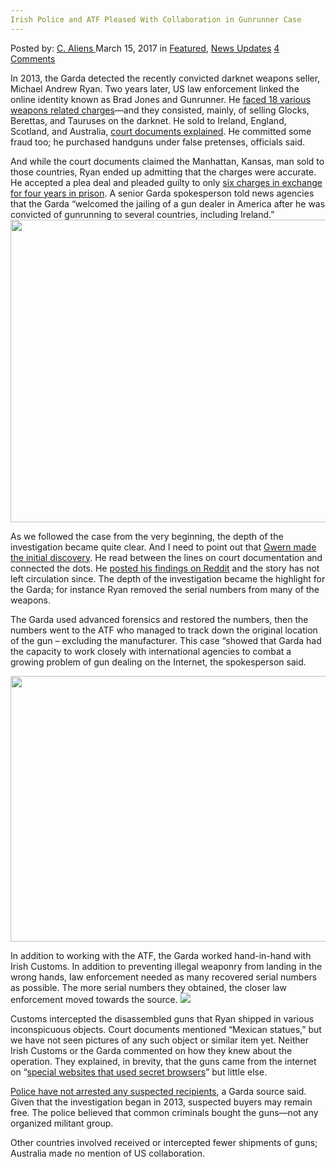 ```yaml
---
Irish Police and ATF Pleased With Collaboration in Gunrunner Case
---
```

<article class="post-listing post-18623 post type-post status-publish format-standard has-post-thumbnail hentry category-deepdot-news category-news-updates tag-atf tag-case tag-collaboration tag-gunrunner tag-irish tag-pleased tag-police">
<div class="post-inner">
<span>Posted by: <a href="https://www.deepdotweb.com/author/caliens/" title="">C. Aliens </a></span>
<span>March 15, 2017</span>
<span>in <a href="https://www.deepdotweb.com/category/deepdot-news/" rel="category tag">Featured</a>, <a href="https://www.deepdotweb.com/category/news-updates/" rel="category tag">News Updates</a></span>
<span><a href="https://www.deepdotweb.com/2017/03/15/irish-police-atf-pleased-collaboration-gunrunner-case/#comments">4 Comments</a></span>
</p>
<div class="clear"></div>
<div class="entry">
<p>In 2013, the Garda detected the recently convicted darknet weapons seller, Michael Andrew Ryan. Two years later, US law enforcement linked the online identity known as Brad Jones and Gunrunner. He <a href="https://www.justice.gov/opa/pr/kansas-man-pleads-guilty-exporting-firearms-overseas-purchasers">faced 18 various weapons related charges</a>—and they consisted, mainly, of selling Glocks, Berettas, and Tauruses on the darknet. He sold to Ireland, England, Scotland, and Australia, <a href="https://www.scribd.com/document/261033274/Man-Charged-With-BTC-Purchase-of-Firearm-and-Silencer-on-Darknet">court documents explained</a>. He committed some fraud too; he purchased handguns under false pretenses, officials said.</p>
<p>And while the court documents claimed the Manhattan, Kansas, man sold to those countries, Ryan ended up admitting that the charges were accurate. He accepted a plea deal and pleaded guilty to only <a href="https://www.deepdotweb.com/2017/02/16/darknet-weapons-vendor-kansas-sentenced-52-months-prison/">six charges in exchange for four years in prison</a>. A senior Garda spokesperson told news agencies that the Garda “welcomed the jailing of a gun dealer in America after he was convicted of gunrunning to several countries, including Ireland.” <img class="wp-image-18627 aligncenter" src="https://www.deepdotweb.com/wp-content/uploads/2017/03/word-image-3.jpeg" width="646" height="484" srcset="https://www.deepdotweb.com/wp-content/uploads/2017/03/word-image-3.jpeg 1003w, https://www.deepdotweb.com/wp-content/uploads/2017/03/word-image-3-300x225.jpeg 300w" sizes="(max-width: 646px) 100vw, 646px" /></p>
<p>As we followed the case from the very beginning, the depth of the investigation became quite clear. And I need to point out that <a href="https://www.deepdotweb.com/2016/06/18/kansas-man-pleads-guilty-16-counts-illegal-firearms-exporting/">Gwern made the initial discovery</a>. He read between the lines on court documentation and connected the dots. He <a href="https://www.reddit.com/r/DarkNetMarkets/comments/4n0di6/agora_gun_seller_weaponsguy_pleads_guilty/.compact">posted his findings on Reddit</a> and the story has not left circulation since. The depth of the investigation became the highlight for the Garda; for instance Ryan removed the serial numbers from many of the weapons.</p>
<p>The Garda used advanced forensics and restored the numbers, then the numbers went to the ATF who managed to track down the original location of the gun – excluding the manufacturer. This case “showed that Garda had the capacity to work closely with international agencies to combat a growing problem of gun dealing on the Internet, the spokesperson said.</p>
<p><img class="wp-image-18628 aligncenter" src="https://www.deepdotweb.com/wp-content/uploads/2017/03/word-image-38.png" width="692" height="425" srcset="https://www.deepdotweb.com/wp-content/uploads/2017/03/word-image-38.png 1024w, https://www.deepdotweb.com/wp-content/uploads/2017/03/word-image-38-300x184.png 300w" sizes="(max-width: 692px) 100vw, 692px" /></p>
<p>In addition to working with the ATF, the Garda worked hand-in-hand with Irish Customs. In addition to preventing illegal weaponry from landing in the wrong hands, law enforcement needed as many recovered serial numbers as possible. The more serial numbers they obtained, the closer law enforcement moved towards the source. <img class="wp-image-18629" src="https://www.deepdotweb.com/wp-content/uploads/2017/03/word-image-39.png" srcset="https://www.deepdotweb.com/wp-content/uploads/2017/03/word-image-39.png 1024w, https://www.deepdotweb.com/wp-content/uploads/2017/03/word-image-39-300x178.png 300w" sizes="(max-width: 1024px) 100vw, 1024px" /></p>
<p>Customs intercepted the disassembled guns that Ryan shipped in various inconspicuous objects. Court documents mentioned “Mexican statues,” but we have not seen pictures of any such object or similar item yet. Neither Irish Customs or the Garda commented on how they knew about the operation. They explained, in brevity, that the guns came from the internet on “<a href="https://www.deepdotweb.com/marketplace-directory/categories/top-markets/">special websites that used secret browsers</a>” but little else.</p>
<p><a href="http://www.irishtimes.com/news/ireland/irish-news/garda%C3%AD-welcome-jailing-of-dark-net-us-weapons-dealer-1.2986860">Police have not arrested any suspected recipients</a>, a Garda source said. Given that the investigation began in 2013, suspected buyers may remain free. The police believed that common criminals bought the guns—not any organized militant group.</p>
<p>Other countries involved received or intercepted fewer shipments of guns; Australia made no mention of US collaboration.</p>
</div>
<span style="display:none"><a href="https://www.deepdotweb.com/tag/atf/" rel="tag">atf</a> <a href="https://www.deepdotweb.com/tag/case/" rel="tag">case</a> <a href="https://www.deepdotweb.com/tag/collaboration/" rel="tag">collaboration</a> <a href="https://www.deepdotweb.com/tag/gunrunner/" rel="tag">gunrunner</a> <a href="https://www.deepdotweb.com/tag/irish/" rel="tag">irish</a> <a href="https://www.deepdotweb.com/tag/pleased/" rel="tag">pleased</a> <a href="https://www.deepdotweb.com/tag/police/" rel="tag">police</a></span> <span style="display:none" class="updated">2017-03-15</span>
<div style="display:none" class="vcard author" itemprop="author" itemscope itemtype="http://schema.org/Person"><strong class="fn" itemprop="name"><a href="https://www.deepdotweb.com/author/caliens/" title="Posts by C. Aliens" rel="author">C. Aliens</a></strong></div>
</div>
</article>


